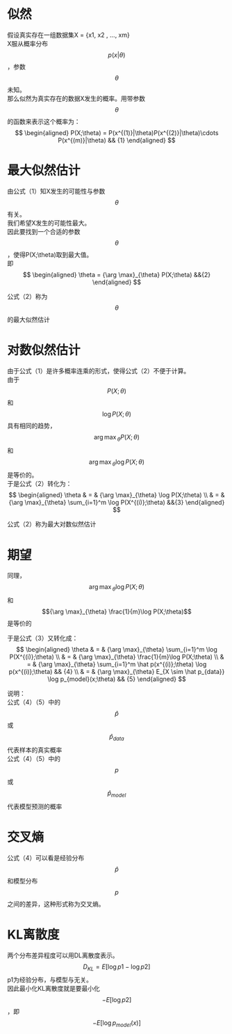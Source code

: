 # 似然

假设真实存在一组数据集X = {x1, x2 , ..., xm}  
X服从概率分布$$p(x|\theta)$$，参数$$\theta$$未知。  
那么似然为真实存在的数据X发生的概率。用带参数$$\theta$$的函数来表示这个概率为：  
$$
\begin{aligned}
P(X;\theta) = P(x^{(1)}|\theta)P(x^{(2)}|\theta)\cdots P(x^{(m)}|\theta) && {1}
\end{aligned}
$$

# 最大似然估计

由公式（1）知X发生的可能性与参数$$\theta$$有关。  
我们希望X发生的可能性最大。  
因此要找到一个合适的参数$$\theta$$，使得P(X;\theta)取到最大值。  
即  
$$
\begin{aligned}
\theta = {\arg \max}_{\theta} P(X;\theta) &&{2}
\end{aligned}
$$

公式（2）称为$$\theta$$的最大似然估计

# 对数似然估计

由于公式（1）是许多概率连乘的形式，使得公式（2）不便于计算。  
由于$$P(X;\theta)$$和$$\log P(X;\theta)$$具有相同的趋势，$${\arg \max}_{\theta} P(X;\theta)$$和$${\arg \max}_{\theta} \log P(X;\theta)$$是等价的。  
于是公式（2）转化为：  
$$
\begin{aligned}
\theta & = & {\arg \max}_{\theta} \log P(X;\theta) \\
& = & {\arg \max}_{\theta} \sum_{i=1}^m \log P(X^{(i)};\theta) &&{3}
\end{aligned}
$$

公式（2）称为最大对数似然估计  

# 期望

同理，$${\arg \max}_{\theta} \log P(X;\theta)$$和$${\arg \max}_{\theta} \frac{1}{m}\log P(X;\theta)$$是等价的

于是公式（3）又转化成：  
$$
\begin{aligned}
\theta & = & {\arg \max}_{\theta} \sum_{i=1}^m \log P(X^{(i)};\theta) \\
& = & {\arg \max}_{\theta} \frac{1}{m}\log P(X;\theta) \\
& = & {\arg \max}_{\theta} \sum_{i=1}^m \hat p(x^{(i)};\theta) \log p(x^{(i)};\theta) && {4}  \\
& = & {\arg \max}_{\theta} E_{X \sim \hat p_{data}} \log p_{model}(x;\theta) && {5}
\end{aligned}  
$$

说明：  
公式（4）（5）中的$$\hat p$$或$$\hat p_{data}$$代表样本的真实概率  
公式（4）（5）中的$$p$$或$$\hat p_{model}$$代表模型预测的概率  

# 交叉熵

公式（4）可以看是经验分布$$\hat p$$和模型分布$$p$$之间的差异，这种形式称为交叉熵。  

# KL离散度

两个分布差异程度可以用DL离散度表示。  
$$
D_{KL} = E[\log p1 - \log p2]
$$
p1为经验分布，与模型与无关。  
因此最小化KL离散度就是要最小化$$-E[\log p2]$$，即$$-E[\log p_{model}(x)]$$